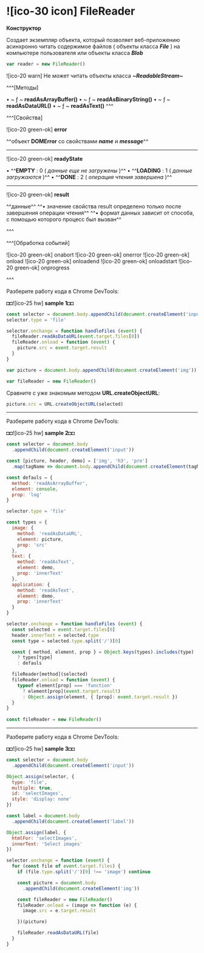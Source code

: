# ![ico-30 icon] FileReader

**Конструктор**

Создает экземпляр объекта, который позволяет веб-приложению асинхронно читать содержимое файлов ( объекты класса **_File_** ) на компьютере пользователя или объекты класса **_Blob_**

~~~js
var reader = new FileReader()
~~~

![ico-20 warn] Не может читать объекты класса **_~ReadableStream~_**


^^^[Методы]

• ~ ƒ ~ **readAsArrayBuffer()**
• ~ ƒ ~ **readAsBinaryString()**
• ~ ƒ ~ **readAsDataURL()**
• ~ ƒ ~ **readAsText()**
^^^


^^^[Свойства]

![ico-20 green-ok] **error**

^^объект **DOMError** со свойствами **_name_** и **_message_**^^

______________________________________

![ico-20 green-ok] **readyState**


• ^^**EMPTY**   : 0 ( _данные еще не загружены_ )^^
• ^^**LOADING** : 1 ( _данные загружаются_ )^^
• ^^**DONE**    : 2 ( _операция чтения завершена_ )^^

______________________________________

![ico-20 green-ok] **result**

^^данные^^
^^• значение свойства result определено только после завершения операции чтения^^
^^• формат данных зависит от способа, с помощью которого процесс был вызван^^

^^^

^^^[Обработка событий]


![ico-20 green-ok] onabort
![ico-20 green-ok] onerror
![ico-20 green-ok] onload
![ico-20 green-ok] onloadend
![ico-20 green-ok] onloadstart
![ico-20 green-ok] onprogress

^^^

Разберите работу кода в Chrome DevTools:

◘◘![ico-25 hw] **sample 1**◘◘

~~~js
const selector = document.body.appendChild(document.createElement('input'))
selector.type = 'file'

selector.onchange = function handleFiles (event) {
  fileReader.readAsDataURL(event.target.files[0])
  fileReader.onload = function (event) {
    picture.src = event.target.result
  }
}

var picture = document.body.appendChild(document.createElement('img'))

var fileReader = new FileReader()
~~~

Сравните с уже знакомым методом  **URL.createObjectURL**:

~~~js
picture.src = URL.createObjectURL(selected)
~~~

____________________________________________________________

Разберите работу кода в Chrome DevTools:

◘◘![ico-25 hw] **sample 2**◘◘

~~~js
const selector = document.body
  .appendChild(document.createElement('input'))

const [picture, header, demo] = ['img', 'h3', 'pre']
  .map(tagName => document.body.appendChild(document.createElement(tagName)))

const defauls = {
  method: 'readAsArrayBuffer',
  element: console,
  prop: 'log'
}

selector.type = 'file'

const types = {
  image: {
    method: 'readAsDataURL',
    element: picture,
    prop: 'src'
  },
  text: {
    method: 'readAsText',
    element: demo,
    prop: 'innerText'
  },
  application: {
    method: 'readAsText',
    element: demo,
    prop: 'innerText'
  }
}

selector.onchange = function handleFiles (event) {
  const selected = event.target.files[0]
  header.innerText = selected.type
  const type = selected.type.split('/')[0]

  const { method, element, prop } = Object.keys(types).includes(type)
    ? types[type]
    : defauls

  fileReader[method](selected)
  fileReader.onload = function (event) {
    typeof element[prop] === 'function'
      ? element[prop](event.target.result)
      : Object.assign(element, { [prop]: event.target.result })
  }
}
    
const fileReader = new FileReader()
~~~

_____________________________________________________

Разберите работу кода в Chrome DevTools:

◘◘![ico-25 hw] **sample 3**◘◘

~~~js
const selector = document.body
  .appendChild(document.createElement('input'))

Object.assign(selector, {
  type: 'file',
  multiple: true,
  id: 'selectImages',
  style: 'display: none'
})

const label = document.body
  .appendChild(document.createElement('label'))

Object.assign(label, {
  htmlFor: 'selectImages',
  innerText: 'Select images'
})

selector.onchange = function (event) {
  for (const file of event.target.files) {
    if (file.type.split('/')[0] !== 'image') continue

    const picture = document.body
      .appendChild(document.createElement('img'))

    const fileReader = new FileReader()
    fileReader.onload = (image => function (e) {
      image.src = e.target.result

    })(picture)

    fileReader.readAsDataURL(file)
  }
}
~~~
